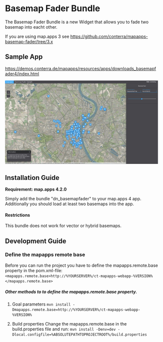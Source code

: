 # Basemap Fader Bundle
The Basemap Fader Bundle is a new Widget that allows you to fade two basemap into eacht other.

If you are using map.apps 3 see https://github.com/conterra/mapapps-basemap-fader/tree/3.x

Sample App
------------------
https://demos.conterra.de/mapapps/resources/apps/downloads_basemapfader4/index.html

![Screenshot Sample App Basemap Fader](https://github.com/conterra/mapapps-basemap-fader/blob/master/basmapFader4x.JPG)

Installation Guide
------------------
**Requirement: map.apps 4.2.0**

Simply add the bundle "dn_basemapfader" to your map.apps 4 app. Additionally you should load at least
two basemaps into the app.

#### Restrictions
This bundle does not work for vector or hybrid basemaps.

Development Guide
------------------
### Define the mapapps remote base
Before you can run the project you have to define the mapapps.remote.base property in the pom.xml-file:
`<mapapps.remote.base>http://%YOURSERVER%/ct-mapapps-webapp-%VERSION%</mapapps.remote.base>`

##### Other methods to to define the mapapps.remote.base property.
1. Goal parameters
`mvn install -Dmapapps.remote.base=http://%YOURSERVER%/ct-mapapps-webapp-%VERSION%`

2. Build properties
Change the mapapps.remote.base in the build.properties file and run:
`mvn install -Denv=dev -Dlocal.configfile=%ABSOLUTEPATHTOPROJECTROOT%/build.properties`
